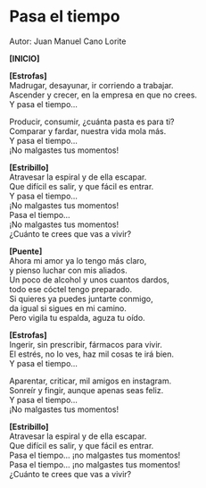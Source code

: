 # Pasa el tiempo  
Autor: Juan Manuel Cano Lorite

**[INICIO]**

**[Estrofas]**  
Madrugar, desayunar, ir corriendo a trabajar.  
Ascender y crecer, en la empresa en que no crees.  
Y pasa el tiempo…

Producir, consumir, ¿cuánta pasta es para ti?  
Comparar y fardar, nuestra vida mola más.  
Y pasa el tiempo…  
¡No malgastes tus momentos!

**[Estribillo]**  
Atravesar la espiral y de ella escapar.  
Que difícil es salir, y que fácil es entrar.  
Y pasa el tiempo…  
¡No malgastes tus momentos!  
Pasa el tiempo…   
¡No malgastes tus momentos!  
¿Cuánto te crees que vas a vivir?  

**[Puente]**  
Ahora mi amor ya lo tengo más claro,  
y pienso luchar con mis aliados.  
Un poco de alcohol y unos cuantos dardos,  
todo ese cóctel tengo preparado.  
Si quieres ya puedes juntarte conmigo,  
da igual si sigues en mi camino.  
Pero vigila tu espalda, aguza tu oído.

**[Estrofas]**  
Ingerir, sin prescribir, fármacos para vivir.  
El estrés, no lo ves, haz mil cosas te irá bien.  
Y pasa el tiempo…

Aparentar, criticar, mil amigos en instagram.  
Sonreír y fingir, aunque apenas seas feliz.  
Y pasa el tiempo…   
¡No malgastes tus momentos!  

**[Estribillo]**  
Atravesar la espiral y de ella escapar.  
Que difícil es salir, y que fácil es entrar.  
Pasa el tiempo… ¡no malgastes tus momentos!  
Pasa el tiempo… ¡no malgastes tus momentos!  
¿Cuánto te crees que vas a vivir?
